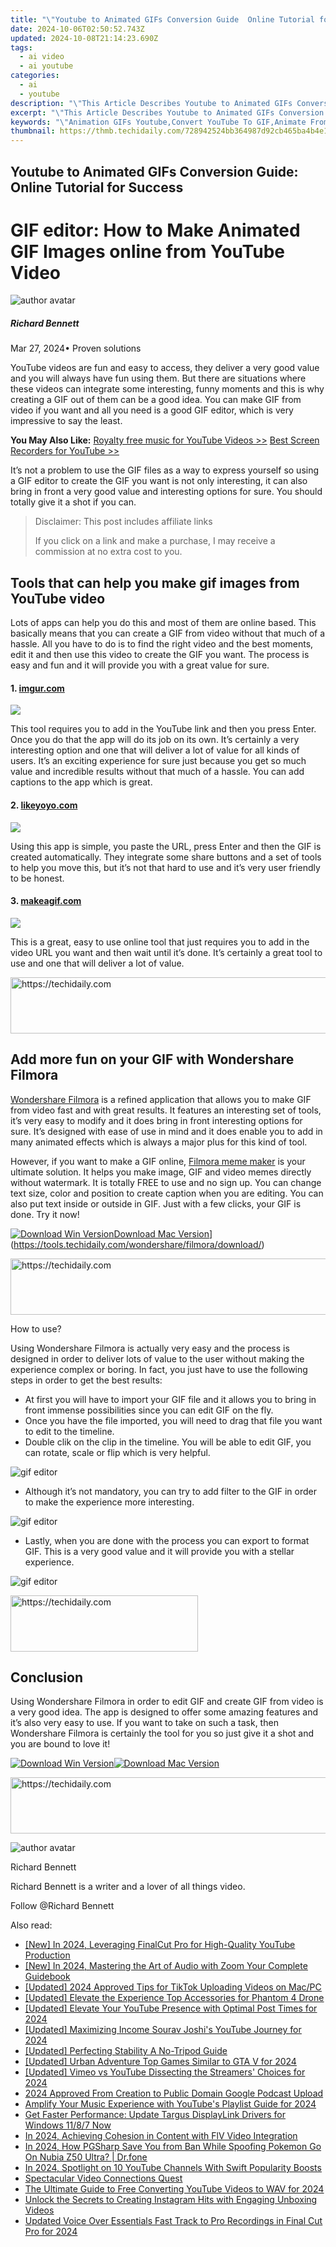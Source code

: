 ```yaml
---
title: "\"Youtube to Animated GIFs Conversion Guide  Online Tutorial for Success for 2024\""
date: 2024-10-06T02:50:52.743Z
updated: 2024-10-08T21:14:23.690Z
tags:
  - ai video
  - ai youtube
categories:
  - ai
  - youtube
description: "\"This Article Describes Youtube to Animated GIFs Conversion Guide: Online Tutorial for Success for 2024\""
excerpt: "\"This Article Describes Youtube to Animated GIFs Conversion Guide: Online Tutorial for Success for 2024\""
keywords: "\"Animation GIFs Youtube,Convert YouTube To GIF,Animate From Video,GIF Creation Tutorial,Online Video-to-GIF Guide,Animated GIF Maker,Quick Video GIF Conversion\""
thumbnail: https://thmb.techidaily.com/728942524bb364987d92cb465ba4b4e140c040cafc9935f89ba444801c2e0013.jpg
---
```


## Youtube to Animated GIFs Conversion Guide: Online Tutorial for Success

# GIF editor: How to Make Animated GIF Images online from YouTube Video

![author avatar](https://images.wondershare.com/filmora/article-images/richard-bennett.jpg)

##### Richard Bennett

 Mar 27, 2024• Proven solutions

YouTube videos are fun and easy to access, they deliver a very good value and you will always have fun using them. But there are situations where these videos can integrate some interesting, funny moments and this is why creating a GIF out of them can be a good idea. You can make GIF from video if you want and all you need is a good GIF editor, which is very impressive to say the least.

**You May Also Like:**
[Royalty free music for YouTube Videos >>](https://tools.techidaily.com/wondershare/filmora/download/)
[Best Screen Recorders for YouTube >>](https://tools.techidaily.com/wondershare/filmora/download/)

It’s not a problem to use the GIF files as a way to express yourself so using a GIF editor to create the GIF you want is not only interesting, it can also bring in front a very good value and interesting options for sure. You should totally give it a shot if you can.

>  Disclaimer: This post includes affiliate links
>
>  If you click on a link and make a purchase, I may receive a commission at no extra cost to you.
>

## Tools that can help you make gif images from YouTube video

Lots of apps can help you do this and most of them are online based. This basically means that you can create a GIF from video without that much of a hassle. All you have to do is to find the right video and the best moments, edit it and then use this video to create the GIF you want. The process is easy and fun and it will provide you with a great value for sure.

#### 1\. [imgur.com](https://imgur.com/vidgif)

![](https://images.wondershare.com/filmora/article-images/imgur-video-to-gif.jpg)

This tool requires you to add in the YouTube link and then you press Enter. Once you do that the app will do its job on its own. It’s certainly a very interesting option and one that will deliver a lot of value for all kinds of users. It’s an exciting experience for sure just because you get so much value and incredible results without that much of a hassle. You can add captions to the app which is great.

#### 2\. [likeyoyo.com](https://likeyoyo.com/)

![](https://images.wondershare.com/filmora/article-images/likeyoyo-video-to-gif.jpg)

Using this app is simple, you paste the URL, press Enter and then the GIF is created automatically. They integrate some share buttons and a set of tools to help you move this, but it’s not that hard to use and it’s very user friendly to be honest.

#### 3\. [makeagif.com](http://makeagif.com/youtube-to-gif)

![](https://images.wondershare.com/filmora/article-images/makeagif-video-to-gif.jpg)

This is a great, easy to use online tool that just requires you to add in the video URL you want and then wait until it’s done. It’s certainly a great tool to use and one that will deliver a lot of value.

<!-- affiliate ads begin -->
<a href="https://appsumo.8odi.net/c/5597632/2100534/7443" target="_top" id="2100534">
  <img src="//a.impactradius-go.com/display-ad/7443-2100534" border="0" alt="https://techidaily.com" width="728" height="90"/>
</a>
<img height="0" width="0" src="https://appsumo.8odi.net/i/5597632/2100534/7443" style="position:absolute;visibility:hidden;" border="0" />
<!-- affiliate ads end -->

## Add more fun on your GIF with Wondershare Filmora

[Wondershare Filmora](https://tools.techidaily.com/wondershare/filmora/download/) is a refined application that allows you to make GIF from video fast and with great results. It features an interesting set of tools, it’s very easy to modify and it does bring in front interesting options for sure. It’s designed with ease of use in mind and it does enable you to add in many animated effects which is always a major plus for this kind of tool.

However, if you want to make a GIF online, [Filmora meme maker](https://tools.techidaily.com/wondershare/filmora/download/) is your ultimate solution. It helps you make image, GIF and video memes directly without watermark. It is totally FREE to use and no sign up. You can change text size, color and position to create caption when you are editing. You can also put text inside or outside in GIF. Just with a few clicks, your GIF is done. Try it now!

[![Download Win Version](https://images.wondershare.com/filmora/guide/download-btn-win.jpg)](https://tools.techidaily.com/wondershare/filmora/download/)[Download Mac Version](https://images.wondershare.com/filmora/guide/download-btn-mac.jpg)](https://tools.techidaily.com/wondershare/filmora/download/)

<!-- affiliate ads begin -->
<a href="https://appsumo.8odi.net/c/5597632/2118315/7443" target="_top" id="2118315">
  <img src="//a.impactradius-go.com/display-ad/7443-2118315" border="0" alt="https://techidaily.com" width="728" height="90"/>
</a>
<img height="0" width="0" src="https://appsumo.8odi.net/i/5597632/2118315/7443" style="position:absolute;visibility:hidden;" border="0" />
<!-- affiliate ads end -->

How to use?

Using Wondershare Filmora is actually very easy and the process is designed in order to deliver lots of value to the user without making the experience complex or boring. In fact, you just have to use the following steps in order to get the best results:

* At first you will have to import your GIF file and it allows you to bring in front immense possibilities since you can edit GIF on the fly.
* Once you have the file imported, you will need to drag that file you want to edit to the timeline.
* Double clik on the clip in the timeline. You will be able to edit GIF, you can rotate, scale or flip which is very helpful.

![gif editor](https://images.wondershare.com/filmora/article-images/video-editing-panel-win.jpg)

* Although it’s not mandatory, you can try to add filter to the GIF in order to make the experience more interesting.

![gif editor](https://images.wondershare.com/filmora/guide/filters-9-win.jpg)

* Lastly, when you are done with the process you can export to format GIF. This is a very good value and it will provide you with a stellar experience.

![gif editor](https://images.wondershare.com/filmora/article-images/export-video-9.jpg)

<!-- affiliate ads begin -->
<a href="https://laganoo.pxf.io/c/5597632/1657396/16446" target="_top" id="1657396">
  <img src="//a.impactradius-go.com/display-ad/16446-1657396" border="0" alt="https://techidaily.com" width="300" height="90"/>
</a>
<img height="0" width="0" src="https://laganoo.pxf.io/i/5597632/1657396/16446" style="position:absolute;visibility:hidden;" border="0" />
<!-- affiliate ads end -->

## Conclusion

Using Wondershare Filmora in order to edit GIF and create GIF from video is a very good idea. The app is designed to offer some amazing features and it’s also very easy to use. If you want to take on such a task, then Wondershare Filmora is certainly the tool for you so just give it a shot and you are bound to love it!

[![Download Win Version](https://images.wondershare.com/filmora/guide/download-btn-win.jpg)](https://tools.techidaily.com/wondershare/filmora/download/)[![Download Mac Version](https://images.wondershare.com/filmora/guide/download-btn-mac.jpg)](https://tools.techidaily.com/wondershare/filmora/download/)

<!-- affiliate ads begin -->
<a href="https://appsumo.8odi.net/c/5597632/2043638/7443" target="_top" id="2043638">
  <img src="//a.impactradius-go.com/display-ad/7443-2043638" border="0" alt="https://techidaily.com" width="728" height="90"/>
</a>
<img height="0" width="0" src="https://appsumo.8odi.net/i/5597632/2043638/7443" style="position:absolute;visibility:hidden;" border="0" />
<!-- affiliate ads end -->

![author avatar](https://images.wondershare.com/filmora/article-images/richard-bennett.jpg)

Richard Bennett

Richard Bennett is a writer and a lover of all things video.

Follow @Richard Bennett

<ins class="adsbygoogle"
     style="display:block"
     data-ad-format="autorelaxed"
     data-ad-client="ca-pub-7571918770474297"
     data-ad-slot="1223367746"></ins>

<ins class="adsbygoogle"
     style="display:block"
     data-ad-client="ca-pub-7571918770474297"
     data-ad-slot="8358498916"
     data-ad-format="auto"
     data-full-width-responsive="true"></ins>

<span class="atpl-alsoreadstyle">Also read:</span>
<div><ul>
<li><a href="https://youtube-web.techidaily.com/n-2024-leveraging-finalcut-pro-for-high-quality-youtube-production/"><u>[New] In 2024, Leveraging FinalCut Pro for High-Quality YouTube Production</u></a></li>
<li><a href="https://screen-capture.techidaily.com/new-in-2024-mastering-the-art-of-audio-with-zoom-your-complete-guidebook/"><u>[New] In 2024, Mastering the Art of Audio with Zoom Your Complete Guidebook</u></a></li>
<li><a href="https://tiktok-clips.techidaily.com/updated-2024-approved-tips-for-tiktok-uploading-videos-on-macpc/"><u>[Updated] 2024 Approved Tips for TikTok Uploading Videos on Mac/PC</u></a></li>
<li><a href="https://fox-helps.techidaily.com/updated-elevate-the-experience-top-accessories-for-phantom-4-drone/"><u>[Updated] Elevate the Experience Top Accessories for Phantom 4 Drone</u></a></li>
<li><a href="https://youtube-web.techidaily.com/ed-elevate-your-youtube-presence-with-optimal-post-times-for-2024/"><u>[Updated] Elevate Your YouTube Presence with Optimal Post Times for 2024</u></a></li>
<li><a href="https://youtube-web.techidaily.com/ed-maximizing-income-sourav-joshis-youtube-journey-for-2024/"><u>[Updated] Maximizing Income Sourav Joshi's YouTube Journey for 2024</u></a></li>
<li><a href="https://youtube-web.techidaily.com/ed-perfecting-stability-a-no-tripod-guide/"><u>[Updated] Perfecting Stability A No-Tripod Guide</u></a></li>
<li><a href="https://video-screen-grab.techidaily.com/updated-urban-adventure-top-games-similar-to-gta-v-for-2024/"><u>[Updated] Urban Adventure Top Games Similar to GTA V for 2024</u></a></li>
<li><a href="https://youtube-web.techidaily.com/ed-vimeo-vs-youtube-dissecting-the-streamers-choices-for-2024/"><u>[Updated] Vimeo vs YouTube Dissecting the Streamers' Choices for 2024</u></a></li>
<li><a href="https://some-knowledge.techidaily.com/2024-approved-from-creation-to-public-domain-google-podcast-upload/"><u>2024 Approved From Creation to Public Domain Google Podcast Upload</u></a></li>
<li><a href="https://youtube-web.techidaily.com/fy-your-music-experience-with-youtubes-playlist-guide-for-2024/"><u>Amplify Your Music Experience with YouTube's Playlist Guide for 2024</u></a></li>
<li><a href="https://hardware-help.techidaily.com/1722975023271-get-faster-performance-update-targus-displaylink-drivers-for-windows-1187-now/"><u>Get Faster Performance: Update Targus DisplayLink Drivers for Windows 11/8/7 Now</u></a></li>
<li><a href="https://youtube-web.techidaily.com/24-achieving-cohesion-in-content-with-flv-video-integration/"><u>In 2024, Achieving Cohesion in Content with FlV Video Integration</u></a></li>
<li><a href="https://pokemon-go-android.techidaily.com/in-2024-how-pgsharp-save-you-from-ban-while-spoofing-pokemon-go-on-nubia-z50-ultra-drfone-by-drfone-virtual-android/"><u>In 2024, How PGSharp Save You from Ban While Spoofing Pokemon Go On Nubia Z50 Ultra? | Dr.fone</u></a></li>
<li><a href="https://youtube-web.techidaily.com/24-spotlight-on-10-youtube-channels-with-swift-popularity-boosts/"><u>In 2024, Spotlight on 10 YouTube Channels With Swift Popularity Boosts</u></a></li>
<li><a href="https://on-screen-recording.techidaily.com/spectacular-video-connections-quest/"><u>Spectacular Video Connections Quest</u></a></li>
<li><a href="https://youtube-web.techidaily.com/ltimate-guide-to-free-converting-youtube-videos-to-wav-for-2024/"><u>The Ultimate Guide to Free Converting YouTube Videos to WAV for 2024</u></a></li>
<li><a href="https://extra-information.techidaily.com/unlock-the-secrets-to-creating-instagram-hits-with-engaging-unboxing-videos/"><u>Unlock the Secrets to Creating Instagram Hits with Engaging Unboxing Videos</u></a></li>
<li><a href="https://ai-driven-video-production.techidaily.com/updated-voice-over-essentials-fast-track-to-pro-recordings-in-final-cut-pro-for-2024/"><u>Updated Voice Over Essentials Fast Track to Pro Recordings in Final Cut Pro for 2024</u></a></li>
</ul></div>

